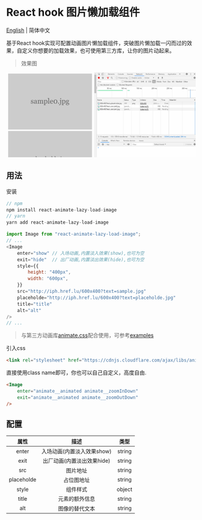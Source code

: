 # React hook 图片懒加载组件
[English](./README.md) | 简体中文

基于React hook实现可配置动画图片懒加载组件，突破图片懒加载一闪而过的效果，自定义你想要的加载效果，也可使用第三方库，让你的图片动起来。

> 效果图

<div align="center">
  <img src="./pics/react-lazy-load-image.gif"/>
</div>

## 用法
安装
```javascript
// npm
npm install react-animate-lazy-load-image
// yarn
yarn add react-animate-lazy-load-image
```
```javascript
import Image from "react-animate-lazy-load-image";
// ...
<Image
    enter="show" // 入场动画,内置淡入效果(show),也可为空
    exit="hide"  // 出厂动画,内置淡出效果(hide),也可为空
    style={{
        height: "400px",
        width: "600px",
    }}
    src="http://iph.href.lu/600x400?text=sample.jpg"
    placeholde="http://iph.href.lu/600x400?text=placeholde.jpg"
    title="title"
    alt="alt"
/>
// ...
```
> 与第三方动画库[animate.css](https://animate.style/)配合使用，可参考[examples](./examples)

引入css
```html
<link rel="stylesheet" href="https://cdnjs.cloudflare.com/ajax/libs/animate.css/4.0.0/animate.min.css"/>
```
直接使用class name即可，你也可以自己自定义，高度自由.
```html
<Image
    enter="animate__animated animate__zoomInDown"
    exit="animate__animated animate__zoomOutDown"
/>
```
## 配置

| 属性          | 描述            | 类型    |
| :----------: | :------------:   | :---: |
| enter        |  入场动画(内置淡入效果show)        | string  |
| exit         |  出厂动画(内置淡出效果hide)        | string  |
| src          |  图片地址        | string  |
| placeholde   |  占位图地址      | string  |
| style        |  组件样式        | object  |
| title        |  元素的额外信息   | string |
| alt          |  图像的替代文本   | string |
